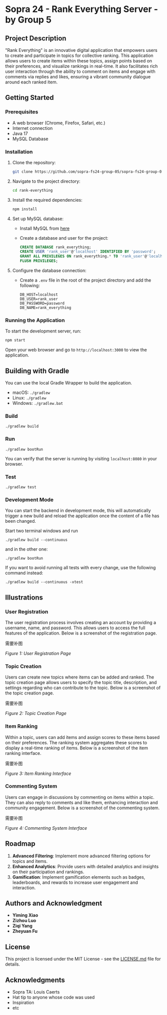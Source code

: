 # Sopra 24 - Rank Everything Server - by Group 5

## Project Description

"Rank Everything" is an innovative digital application that empowers users to create and participate in topics for collective ranking. This application allows users to create items within these topics, assign points based on their preferences, and visualize rankings in real-time. It also facilitates rich user interaction through the ability to comment on items and engage with comments via replies and likes, ensuring a vibrant community dialogue around each ranked item.

## Getting Started

### Prerequisites

- A web browser (Chrome, Firefox, Safari, etc.)
- Internet connection
- Java 17
- MySQL Database

### Installation

1. Clone the repository:

   ```bash
   git clone https://github.com/sopra-fs24-group-05/sopra-fs24-group-05-server.git
   ```

2. Navigate to the project directory:

   ```bash
   cd rank-everything
   ```

3. Install the required dependencies:

   ```bash
   npm install
   ```

4. Set up MySQL database:

    - Install MySQL from [here](https://dev.mysql.com/downloads/installer/)

    - Create a database and user for the project:

      ```sql
      CREATE DATABASE rank_everything;
      CREATE USER 'rank_user'@'localhost' IDENTIFIED BY 'password';
      GRANT ALL PRIVILEGES ON rank_everything.* TO 'rank_user'@'localhost';
      FLUSH PRIVILEGES;
      ```

5. Configure the database connection:

    - Create a `.env` file in the root of the project directory and add the following:

      ```env
      DB_HOST=localhost
      DB_USER=rank_user
      DB_PASSWORD=password
      DB_NAME=rank_everything
      ```

### Running the Application

To start the development server, run:

```bash
npm start
```

Open your web browser and go to `http://localhost:3000` to view the application.

## Building with Gradle

You can use the local Gradle Wrapper to build the application.

- macOS: `./gradlew`
- Linux: `./gradlew`
- Windows: `./gradlew.bat`

### Build

```
./gradlew build
```

### Run

```
./gradlew bootRun
```

You can verify that the server is running by visiting `localhost:8080` in your browser.

### Test

```
./gradlew test
```

### Development Mode

You can start the backend in development mode, this will automatically trigger a new build and reload the application once the content of a file has been changed.

Start two terminal windows and run

```
./gradlew build --continuous
```

and in the other one:

```
./gradlew bootRun
```

If you want to avoid running all tests with every change, use the following command instead:

```
./gradlew build --continuous -xtest
```

## Illustrations

### User Registration

The user registration process involves creating an account by providing a username, name, and password. This allows users to access the full features of the application. Below is a screenshot of the registration page.

需要补图

*Figure 1: User Registration Page*



### Topic Creation

Users can create new topics where items can be added and ranked. The topic creation page allows users to specify the topic title, description, and settings regarding who can contribute to the topic. Below is a screenshot of the topic creation page.

需要补图

*Figure 2: Topic Creation Page*



### Item Ranking

Within a topic, users can add items and assign scores to these items based on their preferences. The ranking system aggregates these scores to display a real-time ranking of items. Below is a screenshot of the item ranking interface.

需要补图

*Figure 3: Item Ranking Interface*



### Commenting System

Users can engage in discussions by commenting on items within a topic. They can also reply to comments and like them, enhancing interaction and community engagement. Below is a screenshot of the commenting system.

需要补图

*Figure 4: Commenting System Interface*

## Roadmap

1. **Advanced Filtering**: Implement more advanced filtering options for topics and items.
2. **Enhanced Analytics**: Provide users with detailed analytics and insights on their participation and rankings.
3. **Gamification**: Implement gamification elements such as badges, leaderboards, and rewards to increase user engagement and interaction.

## Authors and Acknowledgment

- **Yiming Xiao**
- **Zizhou Luo**
- **Ziqi Yang**
- **Zheyuan Fu**

## License

This project is licensed under the MIT License - see the [LICENSE.md](https://github.com/sopra-fs24-group-05/sopra-fs24-group-05-server/blob/main/LICENSE) file for details.

## Acknowledgments

- Sopra TA: Louis Caerts
- Hat tip to anyone whose code was used
- Inspiration
- etc